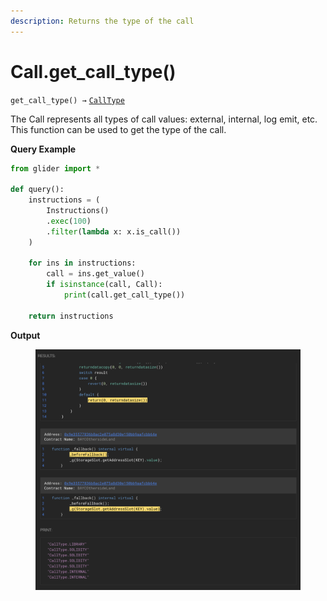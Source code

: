 ```yaml
---
description: Returns the type of the call
---
```


# Call.get\_call\_type()

`get_call_type() →` [`CallType`](calltype/)

The Call represents all types of call values: external, internal, log emit, etc. This function can be used to get the type of the call.

**Query Example**

```python
from glider import *

def query():
    instructions = (
        Instructions()
        .exec(100)
        .filter(lambda x: x.is_call())
    )

    for ins in instructions:
        call = ins.get_value()
        if isinstance(call, Call):
            print(call.get_call_type())

    return instructions
```

**Output**

<figure><img src="../../../.gitbook/assets/image (1) (1) (1) (1) (1) (1) (1).png" alt=""><figcaption></figcaption></figure>
